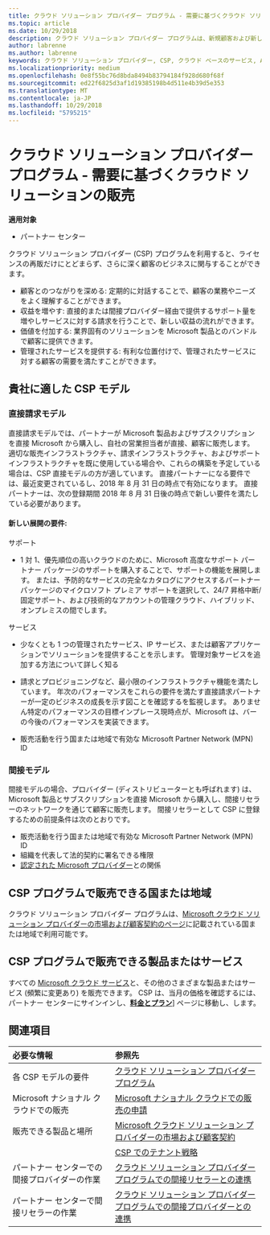 ```yaml
---
title: クラウド ソリューション プロバイダー プログラム - 需要に基づくクラウド ソリューションの販売 | パートナー センター
ms.topic: article
ms.date: 10/29/2018
description: クラウド ソリューション プロバイダー プログラムは、新規顧客および新しい専門分野の追加によってビジネスの拡大に役立ちます。
author: labrenne
ms.author: labrenne
keywords: クラウド ソリューション プロバイダー, CSP, クラウド ベースのサービス, Azure, Office 365, Dynamics, CSP パートナ, CSP での販売, 直接パートナー, CSP 直接パートナー, CSP 間接リセラー, 直接 CSP, 間接 CSP, 直接モデル, 間接モデル, 間接リセラー, 間接プロバイダー, プロバイダー, ディストリビューター, クラウド ソリューション プロバイダー プログラム
ms.localizationpriority: medium
ms.openlocfilehash: 0e8f55bc76d8bda8494b83794184f928d680f68f
ms.sourcegitcommit: ed22f6825d3af1d19385198b4d511e4b39d5e353
ms.translationtype: MT
ms.contentlocale: ja-JP
ms.lasthandoff: 10/29/2018
ms.locfileid: "5795215"
---
```

# <a name="cloud-solution-provider-program---selling-in-demand-cloud-solutions"></a>クラウド ソリューション プロバイダー プログラム - 需要に基づくクラウド ソリューションの販売 

**適用対象**

-  パートナー センター

クラウド ソリューション プロバイダー (CSP) プログラムを利用すると、ライセンスの再販だけにとどまらず、さらに深く顧客のビジネスに関与することができます。
 
- 顧客とのつながりを深める: 定期的に対話することで、顧客の業務やニーズをよく理解することができます。
- 収益を増やす: 直接的または間接プロバイダー経由で提供するサポート量を増やしサービスに対する請求を行うことで、新しい収益の流れができます。  
- 価値を付加する: 業界固有のソリューションを Microsoft 製品とのバンドルで顧客に提供できます。
- 管理されたサービスを提供する: 有利な位置付けで、管理されたサービスに対する顧客の需要を満たすことができます。 

## <a name="which-csp-model-is-best-for-me"></a>貴社に適した CSP モデル

### <a name="direct-bill-model"></a>直接請求モデル

 直接請求モデルでは、パートナーが Microsoft 製品およびサブスクリプションを直接 Microsoft から購入し、自社の営業担当者が直接、顧客に販売します。 適切な販売インフラストラクチャ、請求インフラストラクチャ、およびサポート インフラストラクチャを既に使用している場合や、これらの構築を予定している場合は、CSP 直接モデルの方が適しています。 直接パートナーになる要件では、最近変更されているし、2018 年 8 月 31 日の時点で有効になります。 直接パートナーは、次の登録期間 2018 年 8 月 31 日後の時点で新しい要件を満たしている必要があります。


#### <a name="new-expanded-requirements"></a>新しい展開の要件:

サポート
- 1 対 1、優先順位の高いクラウドのために、Microsoft 高度なサポート パートナー パッケージのサポートを購入することで、サポートの機能を展開します。 または、予防的なサービスの完全なカタログにアクセスするパートナー パッケージのマイクロソフト プレミア サポートを選択して、24/7 昇格中断/固定サポート、および技術的なアカウントの管理クラウド、ハイブリッド、オンプレミスの間でします。 

サービス

- 少なくとも 1 つの管理されたサービス、IP サービス、または顧客アプリケーションでソリューションを提供することを示します。 管理対象サービスを追加する方法について詳しく知る

- 請求とプロビジョニングなど、最小限のインフラストラクチャ機能を満たしています。
年次のパフォーマンスをこれらの要件を満たす直接請求パートナーが一定のビジネスの成長を示す図ことを確認するを監視します。 ありません特定のパフォーマンスの目標インプレース現時点が、Microsoft は、バーの今後のパフォーマンスを実装できます。 

- 販売活動を行う国または地域で有効な Microsoft Partner Network (MPN) ID


### <a name="indirect-model"></a>間接モデル

間接モデルの場合、プロバイダー (ディストリビューターとも呼ばれます) は、Microsoft 製品とサブスクリプションを直接 Microsoft から購入し、間接リセラーのネットワークを通じて顧客に販売します。 間接リセラーとして CSP に登録するための前提条件は次のとおりです。

- 販売活動を行う国または地域で有効な Microsoft Partner Network (MPN) ID
- 組織を代表して法的契約に署名できる権限
- [認定された Microsoft プロバイダー](https://partnercenter.microsoft.com/partner/find-a-provider)との関係


## <a name="where-can-i-sell-through-the-csp-program"></a>CSP プログラムで販売できる国または地域

クラウド ソリューション プロバイダー プログラムは、[Microsoft クラウド ソリューション プロバイダーの市場および顧客契約のページ](agreements.md)に記載されている国または地域で利用可能です。  

## <a name="what-can-i-sell-through-the-csp-program"></a>CSP プログラムで販売できる製品またはサービス

すべての [Microsoft クラウド サービス](https://partner.microsoft.com/cloud-solution-provider/products-and-services)と、その他のさまざまな製品またはサービス (頻繁に変更あり) を販売できます。 CSP は、当月の価格を確認するには、パートナー センターにサインインし、[**料金とプラン**](https://partnercenter.microsoft.com/pcv/sales)] ページに移動し、します。

## <a name="see-also"></a>関連項目 


|**必要な情報**   |**参照先**   |
|:---------------------------|:--------------------|
|各 CSP モデルの要件   | [クラウド ソリューション プロバイダー プログラム](https://partnercenter.microsoft.com/partner/cloud-solution-provider)|
|Microsoft ナショナル クラウドでの販売   | [Microsoft ナショナル クラウドでの販売の申請](csp-national-clouds-overview.md)|
|販売できる製品と場所   |[Microsoft クラウド ソリューション プロバイダーの市場および顧客契約](agreements.md)|
|  | [CSP でのテナント戦略](regional-authorization-overview.md)
|パートナー センターでの間接プロバイダーの作業  |[クラウド ソリューション プロバイダー プログラムでの間接リセラーとの連携](indirect-provider-tasks-in-partner-center.md)|
|パートナー センターで間接リセラーの作業   |[クラウド ソリューション プロバイダー プログラムでの間接プロバイダーとの連携](indirect-reseller-tasks-in-partner-center.md)|
